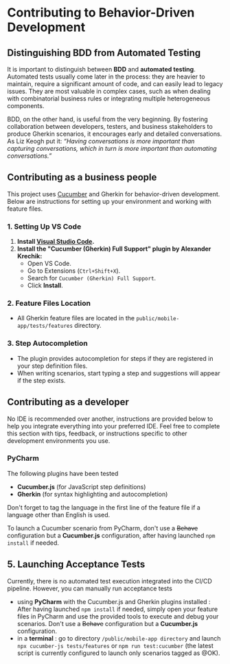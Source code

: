 # Contributing to Behavior-Driven Development

## Distinguishing BDD from Automated Testing
It is important to distinguish between **BDD** and **automated testing**. Automated tests usually come later in the process: they are heavier to maintain, require a significant amount of code, and can easily lead to legacy issues. They are most valuable in complex cases, such as when dealing with combinatorial business rules or integrating multiple heterogeneous components.  

BDD, on the other hand, is useful from the very beginning. By fostering collaboration between developers, testers, and business stakeholders to produce Gherkin scenarios, it encourages early and detailed conversations. As Liz Keogh put it: *“Having conversations is more important than capturing conversations, which in turn is more important than automating conversations.”*  

## Contributing as a business people

This project uses [Cucumber](https://cucumber.io/) and Gherkin for behavior-driven development. Below are instructions for setting up your environment and working with feature files.

### 1. Setting Up VS Code

1. **Install [Visual Studio Code](https://code.visualstudio.com/).**
2. **Install the "Cucumber (Gherkin) Full Support" plugin by Alexander Krechik:**
    - Open VS Code.
    - Go to Extensions (`Ctrl+Shift+X`).
    - Search for `Cucumber (Gherkin) Full Support`.
    - Click **Install**.

### 2. Feature Files Location

- All Gherkin feature files are located in the `public/mobile-app/tests/features` directory.

### 3. Step Autocompletion

- The plugin provides autocompletion for steps if they are registered in your step definition files.
- When writing scenarios, start typing a step and suggestions will appear if the step exists.

## Contributing as a developer

No IDE is recommended over another, instructions are provided below to help you 
integrate everything into your preferred IDE. Feel free to complete this section with tips, feedback, or 
instructions specific to other development environments you use. 

### PyCharm

The following plugins have been tested

- **Cucumber.js** (for JavaScript step definitions)
- **Gherkin** (for syntax highlighting and autocompletion)

Don't forget to tag the language in the first line of the feature file if a language other than English is used.

To launch a Cucumber scenario from PyCharm, don't use a ~~Behave~~ configuration but a **Cucumber.js** configuration, 
after having launched `npm install` if needed.

## 5. Launching Acceptance Tests

Currently, there is no automated test execution integrated into the CI/CD pipeline. However, you can manually run acceptance tests 
- using **PyCharm** with the Cucumber.js and Gherkin plugins installed : After having launched `npm install` if needed, simply open your feature files in PyCharm and use the provided tools to execute and debug your scenarios. Don't use a ~~Behave~~ configuration but a **Cucumber.js** configuration.
- in a **terminal** : go to directory `/public/mobile-app directory` and launch `npx cucumber-js tests/features` or `npm run test:cucumber` (the latest script is currently configured to launch only scenarios tagged as @OK).
